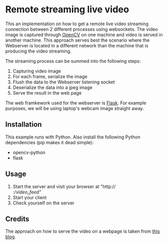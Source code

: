 # Remote streaming live video
This an implementation on how to get a remote live video streaming connection between 2 different processes using websockets. The video image is captured through [OpenCV](https://opencv.org/) on one machine and video is served in another machine. This approach serves best the scenario where the Webserver is located in a different network than the machine that is producing the video streaming.

The streaming process can be summed into the following steps:
1. Capturing video image
2. For each frame, serialize the image
3. Flush the data to the Webserver listening socket
4. Deserialize the data into a jpeg image
5. Serve the result in the web page

The web framkework used for the webserver is [Flask](http://flask.pocoo.org/). For example purposes, we will be using laptop's webcam image straight away.

## Installation
This example runs with Python. Also install the following Python dependencies (pip makes it dead simple):
* opencv-python
* flask

## Usage
1. Start the server and visit your browser at "http://<address>:<port>/video_feed"
2. Start your client
3. Check yourself on the server
  
## Credits
The approach on how to serve the video on a webpage is taken from [this blog](http://blog.miguelgrinberg.com/post/video-streaming-with-flask).
